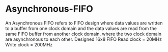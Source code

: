 # Asynchronous-FIFO
An Asynchronous FIFO refers to FIFO design where data values are written to a buffer from one
clock domain and the data values are read from the same FIFO buffer from
another clock domain, where the two clock domain are asynchronous to each
other.
Designed 16x8 FIFO
Read clock = 20MHz
Write clock = 200MHz
